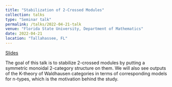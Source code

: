 ```yaml
---
title: "Stabilization of 2-Crossed Modules"
collection: talks
type: "Seminar talk"
permalink: /talks/2022-04-21-talk
venue: "Florida State University, Department of Mathematics"
date: 2022-04-21
location: "Tallahassee, FL"
---
```


[Slides](https://drive.google.com/file/d/1XHG7cSiir5XQtxiynXFZuhg1o6mFBOZI/view)

The goal of this talk is to stabilize 2-crossed modules by putting a symmetric
monoidal 2-category structure on them. We will also see outputs of the K-theory of Waldhausen
categories in terms of corresponding models for n-types, which is the motivation behind the study.
